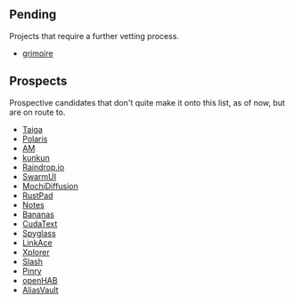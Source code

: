 
## Pending
Projects that require a further vetting process. 
- [grimoire](https://github.com/goniszewski/grimoire)

## Prospects
Prospective candidates that don't quite make it onto this list, as of now, but are on route to. 

- [Taiga](https://github.com/taigaio)
- [Polaris](https://github.com/agersant/polaris)
- [AM](https://github.com/ivan-hc/AM)
- [kunkun](https://github.com/kunkunsh/kunkun)
- [Raindrop.io](https://github.com/raindropio)
- [SwarmUI](https://github.com/mcmonkeyprojects/SwarmUI)
- [MochiDiffusion](https://github.com/MochiDiffusion/MochiDiffusion)
- [RustPad](https://github.com/ekzhang/rustpad)
- [Notes](https://github.com/nuttyartist/notes)
- [Bananas](https://github.com/mistweaverco/bananas)
- [CudaText](https://github.com/Alexey-T/CudaText)
- [Spyglass](https://github.com/spyglass-search/spyglass)
- [LinkAce](https://github.com/Kovah/LinkAce)
- [Xplorer](https://github.com/kimlimjustin/xplorer)
- [Slash](https://github.com/yourselfhosted/slash)
- [Pinry](https://github.com/pinry/pinry)
- [openHAB](https://github.com/openhab)
- [AliasVault](https://github.com/lanedirt/AliasVault)
